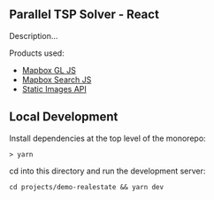 ## Parallel TSP Solver - React

Description...

Products used:
* [Mapbox GL JS](https://docs.mapbox.com/mapbox-gl-js/guides)
* [Mapbox Search JS](https://docs.mapbox.com/mapbox-search-js/guides/)
* [Static Images API](https://docs.mapbox.com/api/maps/static-images/)


## Local Development

Install dependencies at the top level of the monorepo:

```
> yarn
```

cd into this directory and run the development server:

```
cd projects/demo-realestate && yarn dev
```